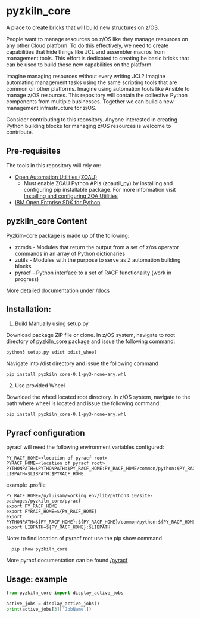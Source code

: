 # pyzkiln_core

A place to create bricks that will build new structures on z/OS.

People want to manage resources on z/OS like they manage resources on any other Cloud platform. To do this effectively, we need to create capabilities that hide things like JCL and assembler macros from management tools. This effort is dedicated to creating be basic bricks that can be used to build those new capabilities on the platform.

Imagine managing resources without every writing JCL? Imagine automating management tasks using the same scripting tools that are common on other platforms. Imagine using automation tools like Ansible to manage z/OS resources. This repository will contain the collective Python components from multiple businesses. Together we can build a new management infrastructure for z/OS.

Consider contributing to this repository. Anyone interested in creating Python building blocks for managing z/OS resources is welcome to contribute.

## Pre-requisites

The tools in this repository will rely on:

- [Open Automation Utilities (ZOAU)](https://www.ibm.com/docs/en/zoau/1.2.0)
  - Must enable ZOAU Python APIs (zoautil_py) by installing and configuring pip installable package. For more information visit [Installing and configuring ZOA Utilities](https://www.ibm.com/docs/en/zoau/1.2.0?topic=installing-configuring-zoa-utilities)
- [IBM Open Entprise SDK for Python](https://www.ibm.com/products/open-enterprise-python-zos)

## pyzkiln_core Content

Pyzkiln-core package is made up of the following:
  - zcmds - Modules that return the output from a set of z/os operator commands in an array of Python dictionaries
  - zutils - Modules with the purpose to serve as Z automation building blocks
  - pyracf - Python interface to a set of RACF functionality (work in progress)

More detailed documentation under [/docs](https://github.com/ambitus/pyzkiln/blob/main/docs/index.md)  


## Installation:

1. Build Manually using setup.py 

Download package ZIP file or clone. In z/OS system, navigate to root directory of pyzkiln_core package and issue the following command:

    python3 setup.py sdist bdist_wheel

Navigate into /dist directory and issue the following command 

    pip install pyzkiln_core-0.1-py3-none-any.whl

2. Use provided Wheel 

Download the wheel located root directory. In z/OS system, navigate to the path where wheel is located and issue the following command:

    pip install pyzkiln_core-0.1-py3-none-any.whl
  
## Pyracf configuration 

pyracf will need the following environment variables configured:
```
PY_RACF_HOME=<location of pyracf root>
PYRACF_HOME=<location of pyracf root>
PYTHONPATH=$PYTHONPATH:$PY_RACF_HOME:PY_RACF_HOME/common/python:$PY_RACF_HOME/R_admin/python
LIBPATH=$LIBPATH:$PYRACF_HOME
```

example .profile 
```
PY_RACF_HOME=/u/luisam/working_env/lib/python3.10/site-packages/pyzkiln_core/pyracf
export PY_RACF_HOME
export PYRACF_HOME=${PY_RACF_HOME}
export PYTHONPATH=${PY_RACF_HOME}:${PY_RACF_HOME}/common/python:${PY_RACF_HOME}/R_admin/python:$PYTHONPATH
export LIBPATH=${PY_RACF_HOME}:$LIBPATH
```

Note: to find location of pyracf root use the pip show command 

      pip show pyzkiln_core 

More pyracf documentation can be found [/pyracf](https://github.com/ambitus/pyzkiln/tree/main/pyzkiln_core/pyracf) 

## Usage: example

```python
from pyzkiln_core import display_active_jobs

active_jobs = display_active_jobs()
print(active_jobs[3]['JobName'])
```
